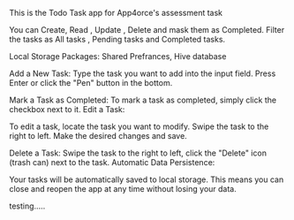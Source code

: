 This is the Todo Task app for App4orce's assessment task


You can Create, Read , Update , Delete and mask them as Completed.
Filter the tasks as All tasks , Pending tasks and Completed tasks.


Local Storage Packages:
Shared Prefrances, Hive database

Add a New Task:
Type the task you want to add into the input field.
Press Enter or click the "Pen" button in the bottom.


Mark a Task as Completed:
To mark a task as completed, simply click the checkbox next to it.
Edit a Task:

To edit a task, locate the task you want to modify.
Swipe the task to the right to left.
Make the desired changes and save.


Delete a Task:
Swipe the task to the right to left, click the "Delete" icon (trash can) next to the task.
Automatic Data Persistence:

Your tasks will be automatically saved to local storage.
This means you can close and reopen the app at any time without losing your data.

testing.....

